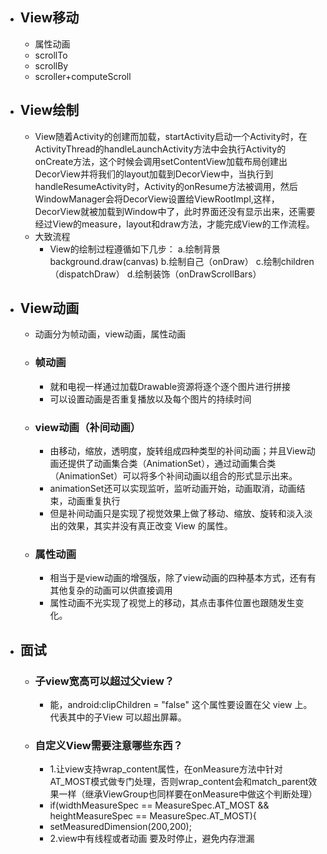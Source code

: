 - ## View移动
	- 属性动画
	- scrollTo
	- scrollBy
	- scroller+computeScroll
- ## View绘制
	- View随着Activity的创建而加载，startActivity启动一个Activity时，在ActivityThread的handleLaunchActivity方法中会执行Activity的onCreate方法，这个时候会调用setContentView加载布局创建出DecorView并将我们的layout加载到DecorView中，当执行到handleResumeActivity时，Activity的onResume方法被调用，然后WindowManager会将DecorView设置给ViewRootImpl,这样，DecorView就被加载到Window中了，此时界面还没有显示出来，还需要经过View的measure，layout和draw方法，才能完成View的工作流程。
	- 大致流程
		- View的绘制过程遵循如下几步：
		  a.绘制背景 background.draw(canvas)
		  b.绘制自己（onDraw）
		  c.绘制children（dispatchDraw）
		  d.绘制装饰（onDrawScrollBars）
- ## View动画
	- 动画分为帧动画，view动画，属性动画
	- ### 帧动画
		- 就和电视一样通过加载Drawable资源将逐个逐个图片进行拼接
		- 可以设置动画是否重复播放以及每个图片的持续时间
	- ### view动画（补间动画）
		- 由移动，缩放，透明度，旋转组成四种类型的补间动画；并且View动画还提供了动画集合类（AnimationSet），通过动画集合类（AnimationSet）可以将多个补间动画以组合的形式显示出来。
		- animationSet还可以实现监听，监听动画开始，动画取消，动画结束，动画重复执行
		- 但是补间动画只是实现了视觉效果上做了移动、缩放、旋转和淡入淡出的效果，其实并没有真正改变 View 的属性。
	- ### 属性动画
		- 相当于是view动画的增强版，除了view动画的四种基本方式，还有有其他复杂的动画可以供直接调用
		- 属性动画不光实现了视觉上的移动，其点击事件位置也跟随发生变化。
- ## 面试
	- ### 子view宽高可以超过父view？
		- 能，android:clipChildren = "false" 这个属性要设置在父 view 上。代表其中的子View 可以超出屏幕。
	- ### 自定义View需要注意哪些东西？
		- 1.让view支持wrap_content属性，在onMeasure方法中针对AT_MOST模式做专门处理，否则wrap_content会和match_parent效果一样（继承ViewGroup也同样要在onMeasure中做这个判断处理）
		- if(widthMeasureSpec == MeasureSpec.AT_MOST && heightMeasureSpec == MeasureSpec.AT_MOST){
		- setMeasuredDimension(200,200);
		- 2.view中有线程或者动画 要及时停止，避免内存泄漏